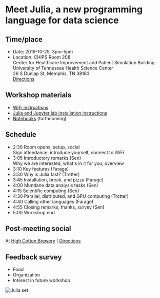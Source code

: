 # Meet Julia, a new programming language for data science

## Time/place
- Date: 2019-10-25, 3pm-5pm  
- Location: CHIPS Room 208   
  Center for Healthcare Improvement and Patient Simulation Building  
  University of Tennessee Health Science Center  
  26 S Dunlap St, Memphis, TN 38163   
  [Directions](https://duckduckgo.com/?q=26+S+Dunlap+St%2C+Memphis%2C+TN+38163&iaxm=maps)
  
## Workshop materials

- [WiFi instructions]()
- [Julia and Jupyter lab installation instructions](bitbucket.org/sengroup/julia-intro-docs/)
- [Notebooks](notebooks/notebooks.md) (forthcoming)

## Schedule

- 2:30 Room opens, setup, social  
  Sign attendance, introduce yourself, connect to WiFi
- 3:05 Introductory remarks (Sen)  
  Why we are interested, what's in it for you, overview
- 3:10 Key features (Farage)
- 3:30 Why is Julia fast? (Trotter)
- 3:45 Installation, break, and pizza (Farage)
- 4:00 Mundane data analysis tasks (Sen)
- 4:15 Scientific computing (Sen)
- 4:30 Parallel, distributed, and GPU computing (Trotter)
- 4:40 Calling other languages (Farage)
- 4:55 Closing remarks, thanks, survey (Sen)
- 5:00 Workshop end

## Post-meeting social

At [High Cotton Brewery](https://highcottonbrewing.com) |
[Directions](https://www.google.com/maps/place/598+Monroe+Ave,+Memphis,+TN+38103/@35.1413529,-90.0431918,17z)

## Feedback survey

- Food
- Organization
- Interest in future workshop

![Julia set](notebooks/juliaset.png)

